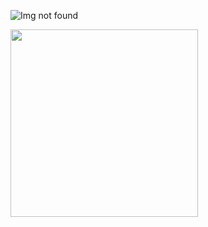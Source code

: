 
![Img not found](https://naxa-developers.s3.amazonaws.com/naxa-test/projects/naxa-developers/cycle-app-greenway-backend/output1641468513.545947.jpg
)

<img src = "https://naxa-developers.s3.amazonaws.com/naxa-test/projects/naxa-developers/cycle-app-greenway-backend/output1641468513.545947.jpg" width= 300 >